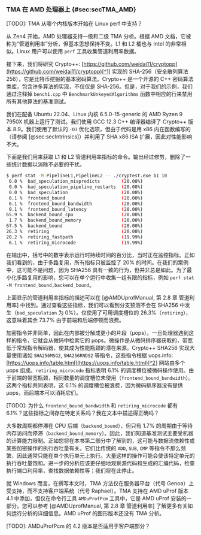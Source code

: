 ### TMA 在 AMD 处理器上 {#sec:secTMA_AMD}

[TODO]: TMA 从哪个内核版本开始在 Linux perf 中支持？

从 Zen4 开始，AMD 处理器支持一级和二级 TMA 分析。根据 AMD 文档，它被称为“管道利用率”分析，但基本思想保持不变。L1 和 L2 桶也与 Intel 的非常相似。Linux 用户可以使用 `perf` 工具收集管道利用率数据。

接下来，我们将研究 Crypto++: [https://github.com/weidai11/cryptopp](https://github.com/weidai11/cryptopp)[^1] 实现的 SHA-256（安全散列算法 256），它是比特币挖掘的基本密码算法。Crypto++ 是一个开源的 C++ 密码算法类库，包含许多算法的实现，不仅仅是 SHA-256。但是，对于我们的示例，我们通过注释掉 `bench1.cpp` 中 `BenchmarkUnkeyedAlgorithms` 函数中相应的行来禁用所有其他算法的基准测试。

我们在配备 Ubuntu 22.04、Linux 内核 6.5.0-15-generic 的 AMD Ryzen 9 7950X 机器上运行了测试。我们使用 GCC 12.3 C++ 编译器编译了 Crypto++ 版本 8.9。我们使用了默认的 `-O3` 优化选项，但由于代码是用 x86 内在函数编写的（请参阅 [@sec:secIntrinsics]）并利用了 SHA x86 ISA 扩展，因此对性能影响不大。

下面是我们用来获取 L1 和 L2 管道利用率指标的命令。输出经过修剪，删除了一些统计数据以消除不必要的干扰。

```bash
$ perf stat -M PipelineL1,PipelineL2 -- ./cryptest.exe b1 10
 0.0 %  bad_speculation_mispredicts        (20.08%) 
 0.0 %  bad_speculation_pipeline_restarts  (20.08%)
 0.0 %  bad_speculation                    (20.08%)
 6.1 %  frontend_bound                     (20.00%)
 6.1 %  frontend_bound_bandwidth           (20.00%)
 0.1 %  frontend_bound_latency             (20.00%)
65.9 %  backend_bound_cpu                  (20.00%)
 1.7 %  backend_bound_memory               (20.00%)
67.5 %  backend_bound                      (20.00%)
26.3 %  retiring                           (20.08%)
20.2 %  retiring_fastpath                  (19.99%)
 6.1 %  retiring_microcode                 (19.99%)
```

在输出中，括号中的数字表示运行时持续时间的百分比，当时正在监控指标。正如我们看到的，由于多路复用，所有指标只被监控了 20% 的时间。在我们的案例中，这可能不是问题，因为 SHA256 具有一致的行为，但并非总是如此。为了最小化多路复用的影响，您可以在单个运行中收集一组有限的指标，例如 `perf stat -M frontend_bound,backend_bound`。

上面显示的管道利用率指标的描述可以在 [@AMDUprofManual, 第 2.8 章 管道利用率] 中找到。通过查看这些指标，我们可以看到分支预测不会在 SHA256 中发生（`bad_speculation` 为 0%）。仅使用了可用调度槽位的 26.3%（`retiring`），这意味着其余 73.7% 由于前端和后端停顿而浪费。

加密指令并非简单，因此在内部被分解成更小的片段（μops）。一旦处理器遇到这样的指令，它就会从微码中检索它的 μops。微操作是从微码排序器获取的，带宽低于常规指令解码器，使其成为性能瓶颈的潜在来源。Crypto++ SHA256 实现大量使用诸如 `SHA256MSG2`, `SHA256RNDS2` 等指令，这些指令根据 uops.info: [https://uops.info/table.html](https://uops.info/table.html)[^2] 网站由多个 μops 组成。`retiring_microcode` 指标表明 6.1% 的调度槽位被微码操作使用。由于前端的带宽瓶颈，相同数量的调度槽位未使用（`frontend_bound_bandwidth`）。这两个指标共同表明，这 6.1% 的调度槽位被浪费，因为微码排序器没有提供 μops，而后端本可以消耗它们。

[TODO]: 为什么 `frontend_bound_bandwidth` 和 `retiring_microcode` 都有 6.1%？这些指标之间存在特定关系吗？我在文本中描述得正确吗？

大多数周期都停滞在 CPU 后端（`backend_bound`），但只有 1.7% 的周期由于等待内存访问而停滞（`backend_bound_memory`）。因此，我们知道基准测试主要受机器的计算能力限制。正如您将在本书第二部分中了解到的，这可能与数据流依赖性或某些加密操作的执行吞吐量有关。它们比传统的 `ADD`, `SUB`, `CMP` 等指令不那么频繁，因此通常只能在单个执行单元上执行。大量这样的操作可能会使该特定单元的执行吞吐量饱和。进一步的分析应该更仔细地观察源代码和生成的汇编代码，检查执行端口利用率，查找数据依赖性等；我们将在此停止。

就 Windows 而言，在撰写本文时，TMA 方法仅在服务器平台（代号 Genoa）上受支持，而不支持客户端系统（代号 Raphael）。TMA 支持在 AMD uProf 版本 4.1 中添加，但仅在命令行工具 `AMDuProfPcm` 工具中，它是 AMD uProf 安装的一部分。您可以参考 [@AMDUprofManual, 第 2.8 章 管道利用率] 了解更多有关如何运行分析的详细信息。AMD uProf 的图形版本还没有 TMA 分析。 

[TODO]: AMDuProfPcm 的 4.2 版本是否适用于客户端部分？

[^1]: Crypto++ - [https://github.com/weidai11/cryptopp](https://github.com/weidai11/cryptopp)
[^2]: uops.info - [https://uops.info/table.html](https://uops.info/table.html)
